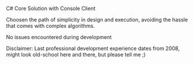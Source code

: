 C# Core Solution with Console Client

Choosen the path of simplicity in design and execution, avoiding the hassle that comes with complex algorithms.

No issues encountered during development

Disclaimer:
Last professional development experience dates from 2008, might look old-school here and there, but please tell me ;)

